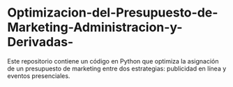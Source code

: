 # Optimizacion-del-Presupuesto-de-Marketing-Administracion-y-Derivadas-
Este repositorio contiene un código en Python que optimiza la asignación de un presupuesto de marketing entre dos estrategias: publicidad en línea y eventos presenciales.
